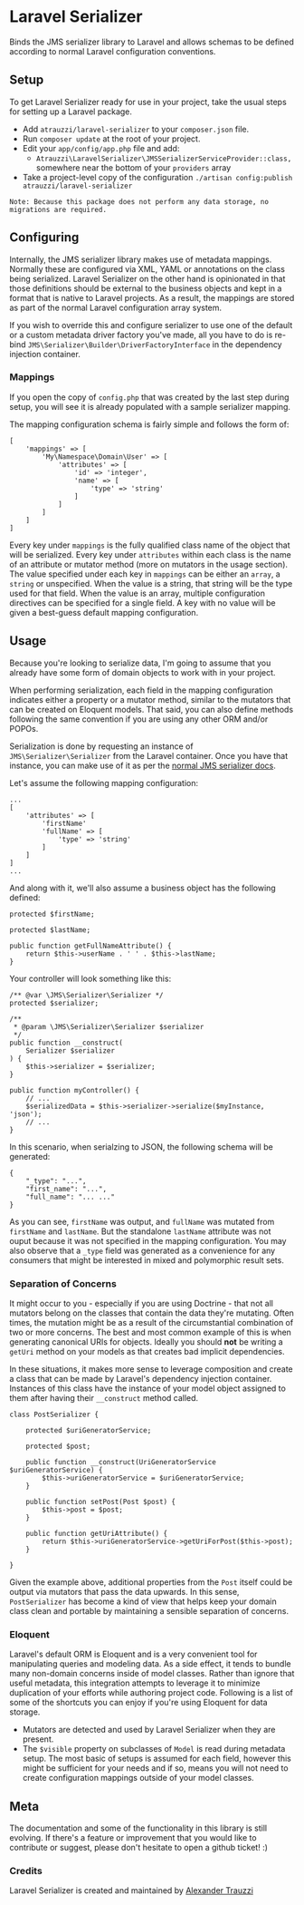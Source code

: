 # Laravel Serializer

Binds the JMS serializer library to Laravel and allows schemas to be defined according to normal Laravel configuration conventions.

## Setup

To get Laravel Serializer ready for use in your project, take the usual steps for setting up a Laravel package.

 * Add `atrauzzi/laravel-serializer` to your `composer.json` file.
 * Run `composer update` at the root of your project.
 * Edit your `app/config/app.php` file and add:
   * `Atrauzzi\LaravelSerializer\JMSSerializerServiceProvider::class,` somewhere near the bottom of your `providers` array
 * Take a project-level copy of the configuration `./artisan config:publish atrauzzi/laravel-serializer`

```
Note: Because this package does not perform any data storage, no migrations are required.
```

## Configuring

Internally, the JMS serializer library makes use of metadata mappings. Normally these are configured via XML, YAML or
annotations on the class being serialized.  Laravel Serializer on the other hand is opinionated in that those
definitions should be external to the business objects and kept in a format that is native to Laravel projects.  As a
result, the mappings are stored as part of the normal Laravel configuration array system.

If you wish to override this and configure serializer to use one of the default or a custom metadata driver
factory you've made, all you have to do is re-bind `JMS\Serializer\Builder\DriverFactoryInterface` in the dependency
injection container.


### Mappings
If you open the copy of `config.php` that was created by the last step during setup, you will see it is already
populated with a sample serializer mapping.

The mapping configuration schema is fairly simple and follows the form of:

    [
        'mappings' => [
            'My\Namespace\Domain\User' => [
                'attributes' => [
                    'id' => 'integer',
                    'name' => [
                        'type' => 'string'
                    ]
                ]
            ]
        ]
    ]

Every key under `mappings` is the fully qualified class name of the object that will be serialized.  Every key under
`attributes` within each class is the name of an attribute or mutator method (more on mutators in the usage section).
The value specified under each key in `mappings` can be either an `array`, a `string` or unspecified.  When the value
is a string, that string will be the type used for that field.  When the value is an array, multiple configuration
directives can be specified for a single field.  A key with no value will be given a best-guess default
mapping configuration.

## Usage

Because you're looking to serialize data, I'm going to assume that you already have some form of domain objects to
work with in your project.

When performing serialization, each field in the mapping configuration indicates either a property or a mutator method,
similar to the mutators that can be created on Eloquent models.  That said, you can also define methods following the
same convention if you are using any other ORM and/or POPOs.

Serialization is done by requesting an instance of `JMS\Serializer\Serializer` from the Laravel container.  Once you
have that instance, you can make use of it as per the [normal JMS serializer docs](http://jmsyst.com/libs/serializer/master/usage).

Let's assume the following mapping configuration:

    ...
	[
		'attributes' => [
			'firstName'
			'fullName' => [
				'type' => 'string'
			]
		]
	]
	...

And along with it, we'll also assume a business object has the following defined:

    protected $firstName;

    protected $lastName;

    public function getFullNameAttribute() {
        return $this->userName . ' ' . $this->lastName;
    }

Your controller will look something like this:

    /** @var \JMS\Serializer\Serializer */
	protected $serializer;

	/**
	 * @param \JMS\Serializer\Serializer $serializer
	 */
	public function __construct(
		Serializer $serializer
	) {
		$this->serializer = $serializer;
	}

    public function myController() {
        // ...
		$serializedData = $this->serializer->serialize($myInstance, 'json');
        // ...
    }

In this scenario, when serialzing to JSON, the following schema will be generated:

    {
        "_type": "...",
        "first_name": "...",
        "full_name": "... ..."
    }

As you can see, `firstName` was output, and `fullName` was mutated from `firstName` and `lastName`.  But the standalone
`lastName` attribute was not ouput because it was not specified in the mapping configuration.  You may also observe
that a `_type` field was generated as a convenience for any consumers that might be interested in mixed and polymorphic
result sets.



### Separation of Concerns

It might occur to you - especially if you are using Doctrine - that not all mutators belong on the classes that contain
the data they're mutating.  Often times, the mutation might be as a result of the circumstantial combination of two or
more concerns. The best and most common example of this is when generating canonical URIs for objects.  Ideally you
should **not** be writing a `getUri` method on your models as that creates bad implicit dependencies.

In these situations, it makes more sense to leverage composition and create a class that can be made by Laravel's
dependency injection container.
Instances of this class have the instance of your model object assigned to them after having their `__construct` method
called.

    class PostSerializer {

        protected $uriGeneratorService;

        protected $post;

        public function __construct(UriGeneratorService $uriGeneratorService) {
            $this->uriGeneratorService = $uriGeneratorService;
        }

        public function setPost(Post $post) {
            $this->post = $post;
        }

        public function getUriAttribute() {
            return $this->uriGeneratorService->getUriForPost($this->post);
        }

    }

Given the example above, additional properties from the `Post` itself could be output via mutators that pass the data
upwards.  In this sense, `PostSerializer` has become a kind of view that helps keep your domain class clean and portable
by maintaining a sensible separation of concerns.

### Eloquent

Laravel's default ORM is Eloquent and is a very convenient tool for manipulating queries and modeling data.  As a
side effect, it tends to bundle many non-domain concerns inside of model classes.
Rather than ignore that useful metadata, this integration attempts to leverage it to minimize duplication of your
efforts while authoring project code.  Following is a list of some of the shortcuts you can enjoy if you're using
Eloquent for data storage.

 * Mutators are detected and used by Laravel Serializer when they are present.
 * The `$visible` property on subclasses of `Model` is read during metadata setup. The most basic of setups is assumed
 for each field, however this might be sufficient for your needs and if so, means you will not need to create
 configuration mappings outside of your model classes.

## Meta

The documentation and some of the functionality in this library is still evolving.  If there's a feature or improvement
that you would like to contribute or suggest, please don't hesitate to open a github ticket! :)

### Credits

Laravel Serializer is created and maintained by [Alexander Trauzzi](http://goo.gl/Bq49Bg)
